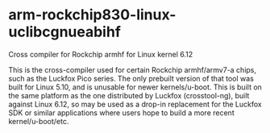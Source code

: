 # arm-rockchip830-linux-uclibcgnueabihf
Cross compiler for Rockchip armhf for Linux kernel 6.12

This is the cross-compiler used for certain Rockchip armhf/armv7-a chips, such as the Luckfox Pico series. The only prebuilt version of that tool was built for Linux 5.10, and is unusable for newer kernels/u-boot. This is built on the same platform as the one distributed by Luckfox (crosstool-ng), built against Linux 6.12, so may be used as a drop-in replacement for the Luckfox SDK or similar applications where users hope to build a more recent kernel/u-boot/etc.
